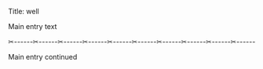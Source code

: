 Title: well

Main entry text

✂------✂------✂------✂------✂------✂------✂------✂------✂------✂------

Main entry continued
